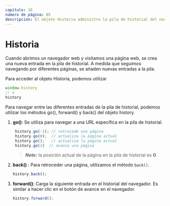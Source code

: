 ```yaml
---
capítulo: 16
número de página: 85
descripción: El objeto Historia administra la pila de historial del navegador. A medida que navegamos a las páginas, se crean nuevas entradas en la pila.
---
```


# Historia

Cuando abrimos un navegador web y visitamos una página web, se crea una nueva entrada en la pila de historial. A medida que seguimos navegando por diferentes páginas, se añaden nuevas entradas a la pila.

Para acceder al objeto Historia, podemos utilizar

```javascript
window.history
// o
history
```

Para navegar entre las diferentes entradas de la pila de historial, podemos utilizar los métodos go(), forward() y back() del objeto history.

1. **go\(\)**: Se utiliza para navegar a una URL específica en la pila de historial.

   ```javascript
    history.go(-1); // retrocede una página
    history.go(0);  // actualiza la página actual
    history.go();   // actualiza la página actual
    history.go(1)  // avanza una página

   ```

   > _**Note:**_ la posición actual de la página en la pila de historial es **0**.

2. **back\(\)** : Para retroceder una página, utilizamos el método `back()`.

   ```javascript
   history.back();
   ```

3. **forward\(\)**: Carga la siguiente entrada en el historial del navegador. Es similar a hacer clic en el botón de avance en el navegador.

   ```javascript
   history.forward();
   ```

